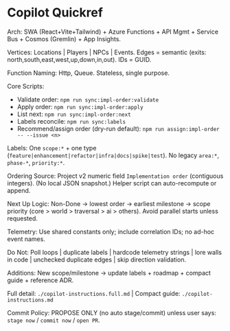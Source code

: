 # Copilot Quickref

Arch: SWA (React+Vite+Tailwind) + Azure Functions + API Mgmt + Service Bus + Cosmos (Gremlin) + App Insights.

Vertices: Locations | Players | NPCs | Events. Edges = semantic (exits: north,south,east,west,up,down,in,out). IDs = GUID.

Function Naming: Http<VerbNoun>, Queue<ProcessThing>. Stateless, single purpose.

Core Scripts:

- Validate order: `npm run sync:impl-order:validate`
- Apply order: `npm run sync:impl-order:apply`
- List next: `npm run sync:impl-order:next`
- Labels reconcile: `npm run sync:labels`
- Recommend/assign order (dry-run default): `npm run assign:impl-order -- --issue <n>`

Labels: One `scope:*` + one type (`feature|enhancement|refactor|infra|docs|spike|test`). No legacy `area:*`, `phase-*`, `priority:*`.

Ordering Source: Project v2 numeric field `Implementation order` (contiguous integers). (No local JSON snapshot.) Helper script can auto-recompute or append.

Next Up Logic: Non-Done → lowest order → earliest milestone → scope priority (core > world > traversal > ai > others). Avoid parallel starts unless requested.

Telemetry: Use shared constants only; include correlation IDs; no ad-hoc event names.

Do Not: Poll loops | duplicate labels | hardcode telemetry strings | lore walls in code | unchecked duplicate edges | skip direction validation.

Additions: New scope/milestone → update labels + roadmap + compact guide + reference ADR.

Full detail: `./copilot-instructions.full.md` | Compact guide: `./copilot-instructions.md`

Commit Policy: PROPOSE ONLY (no auto stage/commit) unless user says: `stage now` / `commit now` / `open PR`.
